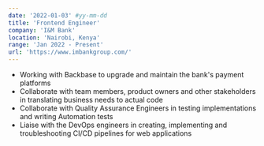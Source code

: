 ```yaml
---
date: '2022-01-03' #yy-mm-dd
title: 'Frontend Engineer'
company: 'I&M Bank'
location: 'Nairobi, Kenya'
range: 'Jan 2022 - Present'
url: 'https://www.imbankgroup.com/'
---
```


- Working with Backbase to upgrade and maintain the bank's payment platforms
- Collaborate with team members, product owners and other stakeholders in translating business needs to actual code
- Collaborate with Quality Assurance Engineers in testing implementations and writing Automation tests
- Liaise with the DevOps engineers in creating, implementing and troubleshooting CI/CD pipelines for web applications
